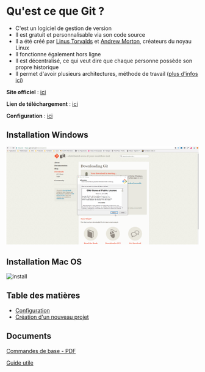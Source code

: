 # Qu'est ce que Git ?

- C'est un logiciel de gestion de version
- Il est gratuit et personnalisable via son code source
- Il a été créé par [Linus Torvalds](https://fr.wikipedia.org/wiki/Linus_Torvalds) et [Andrew Morton](https://fr.wikipedia.org/wiki/Andrew_Morton), créateurs du noyau Linux
- Il fonctionne également hors ligne
- Il est décentralisé, ce qui veut dire que chaque personne possède son propre historique
- Il permet d'avoir plusieurs architectures, méthode de travail ([plus d'infos ici](https://git-scm.com/about/distributed))



**Site officiel** : [ici](https://git-scm.com/)

**Lien de téléchargement** : [ici](https://git-scm.com/downloads)

**Configuration** : [ici](https://git-scm.com/book/fr/v1/Personnalisation-de-Git-Configuration-de-Git)


## Installation Windows

![install](video/install-windows.gif)


## Installation Mac OS

![install](video/install-macos.gif)



## Table des matières

- [Configuration](configuration.md)
- [Création d'un nouveau projet](projet.md)



## Documents


[Commandes de base - PDF](file/github-git-cheat-sheet.pdf)

[Guide utile](http://rogerdudler.github.io/git-guide/index.fr.html)





